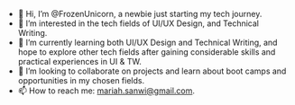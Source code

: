 - 👋 Hi, I’m @FrozenUnicorn, a newbie just starting my tech journey.
- 👀 I’m interested in the tech fields of UI/UX Design, and Technical Writing.
- 🌱 I’m currently learning both UI/UX Design and Technical Writing, and hope to explore other tech fields after gaining considerable skills and practical experiences in UI & TW.
- 💞️ I’m looking to collaborate on projects and learn about boot camps and opportunities in my chosen fields.
- 📫 How to reach me: mariah.sanwi@gmail.com.

<!---
FrozenUnicorn/FrozenUnicorn is a ✨ special ✨ repository because its `README.md` (this file) appears on your GitHub profile.
You can click the Preview link to take a look at your changes.
--->
